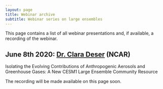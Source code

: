 ```yaml
---
layout: page
title: Webinar archive
subtitle: Webinar series on large ensembles
---
```


This page contains a list of all webinar presentations and, if available, a recording of the webinar.


## June 8th 2020: [Dr. Clara Deser](http://www.cgd.ucar.edu/staff/cdeser/) (NCAR)

Isolating the Evolving Contributions of Anthropogenic Aerosols and Greenhouse Gases: A New CESM1 Large Ensemble Community Resource

The recording will be made available on this page soon.
